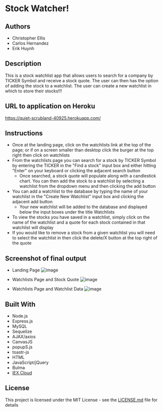 # Stock Watcher!

## Authors
* Christopher Ellis
* Carlos Hernandez
* Erik Huynh

## Description

This is a stock watchlist app that allows users to search for a company by TICKER Symbol and receive a stock quote. The user can then has the option of adding the stock to a watchlist. The user can create a new watchlist in which to store their stocks!!!

## URL to application on Heroku
https://quiet-scrubland-40925.herokuapp.com/


## Instructions
-   Once at the landing page, click on the watchlists link at the top of the page; or if on a screen smaller than desktop click the burger at the top right then click on watchlists
-   From the watchlists page you can search for a stock by TICKER Symbol by entering the TICKER in the "Find a stock" input box and either hitting "Enter" on your keyboard or clicking the adjacent search button
    -   Once searched, a stock quote will populate along with a candlestick chart. You can then add the stock to a watchlist by selecting a watchlist from the dropdown menu and then clicking the add button
-   You can add a watchlist to the database by typing the name of your watchlist in the "Create New Watchlist" input box and clicking the adjacent add button
    -   Your new watchlist will be added to the database and displayed below the input boxes under the title Watchlists
-   To view the stocks you have saved in a watchlist, simply click on the name of the watchlist and a quote for each stock contained in that watchlist will display
-   If you would like to remove a stock from a given watchlist you will need to select the watchlist in then click the delete/X button at the top right of the quote


## Screenshot of final output
* Landing Page
![image](https://user-images.githubusercontent.com/54122844/76586340-31bc6380-64a6-11ea-8cba-ddc0b109ac06.png)

* Watchlists Page and Stock Quote
![image](https://user-images.githubusercontent.com/54122844/76586418-5d3f4e00-64a6-11ea-8014-b87c4545598c.png)

* Watchlists Page and Watchlist Data
![image](https://user-images.githubusercontent.com/54122844/76586482-911a7380-64a6-11ea-9beb-d67a3bd03aba.png)



## Built With

* Node.js
* Express.js
* MySQL
* Sequelize
* AJAX/axios
* CanvasJS
* popupS.js
* toastr-js
* HTML
* JavaScript/jQuery
* Bulma
* [IEX Cloud](https://iexcloud.io)

## License
This project is licensed under the MIT License - see the [LICENSE.md](LICENSE.md) file for details
